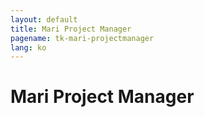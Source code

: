 ```yaml
---
layout: default
title: Mari Project Manager
pagename: tk-mari-projectmanager
lang: ko
---
```


# Mari Project Manager
